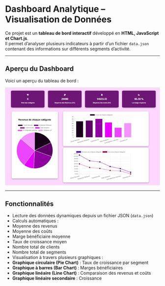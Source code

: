 # Dashboard Analytique – Visualisation de Données

Ce projet est un **tableau de bord interactif** développé en **HTML, JavaScript et Chart.js**.  
Il permet d’analyser plusieurs indicateurs à partir d’un fichier `data.json` contenant des informations sur différents segments d’activité.

---
## Aperçu du Dashboard

Voici un aperçu du tableau de bord :

![Aperçu du Dashboard](images/dashboard-preview.jpg)

---
##  Fonctionnalités

-  Lecture des données dynamiques depuis un fichier JSON (`data.json`)
-  Calculs automatiques :
  - Moyenne des revenus
  - Moyenne des coûts
  - Marge bénéficiaire moyenne
  - Taux de croissance moyen
  - Nombre total de clients
  - Nombre total de segments
-  Visualisation à travers plusieurs graphiques :
  - **Graphique circulaire (Pie Chart)** : Taux de croissance par segment
  - **Graphique à barres (Bar Chart)** : Marges bénéficiaires
  - **Graphique linéaire (Line Chart)** : Comparaison des revenus et coûts
  - **Graphique linéaire secondaire** : Croissance

